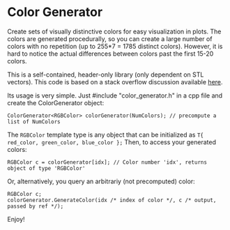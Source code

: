 # Color Generator
Create sets of visually distinctive colors for easy visualization in plots. The colors are generated procedurally, so you can create a large number of colors with no repetition (up to 255*7 = 1785 distinct colors). However, it is hard to notice the actual differences between colors past the first 15-20 colors.

This is a self-contained, header-only library (only dependent on STL vectors). This code is based on a stack overflow discussion available [here](http://stackoverflow.com/questions/309149/generate-distinctly-different-rgb-colors-in-graphs).

Its usage is very simple. Just #include "color_generator.h" in a cpp file and create the ColorGenerator object:

```
ColorGenerator<RGBColor> colorGenerator(NumColors); // precompute a list of NumColors
```

The `RGBColor` template type is any object that can be initialized as `T{ red_color, green_color, blue_color };`
Then, to access your generated colors:

```
RGBColor c = colorGenerator[idx]; // Color number 'idx', returns object of type 'RGBColor'
```

Or, alternatively, you query an arbitrariy (not precomputed) color:

```
RGBColor c;
colorGenerator.GenerateColor(idx /* index of color */, c /* output, passed by ref */);
```
Enjoy!
